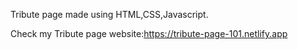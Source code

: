Tribute page made using HTML,CSS,Javascript.

Check my Tribute page website:https://tribute-page-101.netlify.app

